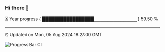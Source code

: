 ### Hi there 👋

⏳ Year progress { █████████████████▁▁▁▁▁▁▁▁▁▁▁▁▁ } 59.50 %

---

⏰ Updated on Mon, 05 Aug 2024 18:27:00 GMT

![Progress Bar CI](https://github.com/ZhaoGui/ZhaoGui/workflows/Progress%20Bar%20CI/badge.svg)

